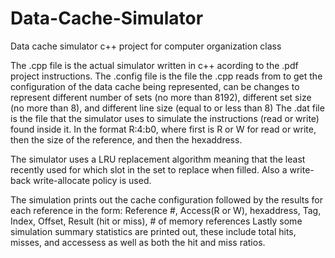 # Data-Cache-Simulator
Data cache simulator c++ project for computer organization class


The .cpp file is the actual simulator written in c++ acording to the .pdf project instructions.
The .config file is the file the .cpp reads from to get the configuration of the data cache being represented, can be changes to represent different number of sets (no more than 8192), different set size (no more than 8), and different line size (equal to or less than 8)
The .dat file is the file that the simulator uses to simulate the instructions (read or write) found inside it. In the format R:4:b0, where first is R or W for read or write, then the size of the reference, and then the hexaddress. 

The simulator uses a LRU replacement algorithm meaning that the least recently used for which slot in the set to replace when filled. Also a write-back write-allocate policy is used.

The simulation prints out the cache configuration followed by the results for each reference in the form:
Reference #, Access(R or W), hexaddress, Tag, Index, Offset, Result (hit or miss), # of memory references
Lastly some simulation summary statistics are printed out, these include total hits, misses, and accessess as well as both the hit and miss ratios.
